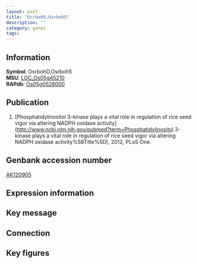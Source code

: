```yaml
---
layout: post
title: "OsrbohD,Osrboh5"
description: ""
category: genes
tags: 
---
```


## Information
__Symbol__: OsrbohD,Osrboh5  
__MSU__: [LOC_Os05g45210](http://rice.plantbiology.msu.edu/cgi-bin/ORF_infopage.cgi?orf=LOC_Os05g45210)  
__RAPdb__: [Os05g0528000](http://rapdb.dna.affrc.go.jp/viewer/gbrowse_details/irgsp1?name=Os05g0528000)  

## Publication
1. [Phosphatidylinositol 3-kinase plays a vital role in regulation of rice seed vigor via altering NADPH oxidase activity](http://www.ncbi.nlm.nih.gov/pubmed?term=Phosphatidylinositol 3-kinase plays a vital role in regulation of rice seed vigor via altering NADPH oxidase activity%5BTitle%5D), 2012, PLoS One.

## Genbank accession number
[AK120905](http://www.ncbi.nlm.nih.gov/nuccore/AK120905)  

## Expression information

## Key message

## Connection

## Key figures



